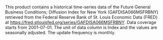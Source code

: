 This product contains a historical time-series data of the Future General Business Conditions; Diffusion Index for New York (GAFDISA066MSFRBNY) retrieved from the Federal Reserve Bank of St. Louis Economic Data (FRED) at https://fred.stlouisfed.org/series/GAFDISA066MSFRBNY. Data coverage starts from 2001-07-01. The unit of data column is Index and the values are seasonally adjusted. The update frequency is monthly.

